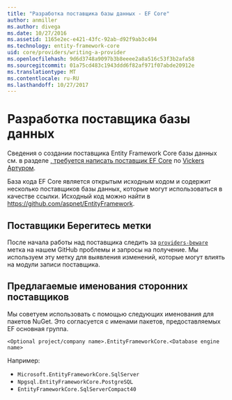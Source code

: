 ```yaml
---
title: "Разработка поставщика базы данных - EF Core"
author: anmiller
ms.author: divega
ms.date: 10/27/2016
ms.assetid: 1165e2ec-e421-43fc-92ab-d92f9ab3c494
ms.technology: entity-framework-core
uid: core/providers/writing-a-provider
ms.openlocfilehash: 9d6d3748a9097b3b8eeee2a8a516c53f3b2afa58
ms.sourcegitcommit: 01a75cd483c1943ddd6f82af971f07abde20912e
ms.translationtype: MT
ms.contentlocale: ru-RU
ms.lasthandoff: 10/27/2017
---
```

# <a name="writing-a-database-provider"></a>Разработка поставщика базы данных

Сведения о создании поставщика Entity Framework Core базы данных см. в разделе [, требуется написать поставщик EF Core](https://blog.oneunicorn.com/2016/11/11/so-you-want-to-write-an-ef-core-provider/) по [Vickers Артуром](https://github.com/ajcvickers).

База кода EF Core является открытым исходным кодом и содержит несколько поставщиков базы данных, которые могут использоваться в качестве ссылки. Исходный код можно найти в https://github.com/aspnet/EntityFramework.

## <a name="the-providers-beware-label"></a>Поставщики Берегитесь метки

После начала работы над поставщика следить за [ `providers-beware` ](https://github.com/aspnet/EntityFramework/labels/providers-beware) метка на нашем GitHub проблемы и запросы на получение. Мы используем эту метку для выявления изменений, которые могут влиять на модули записи поставщика.

## <a name="suggested-naming-of-third-party-providers"></a>Предлагаемые именования сторонних поставщиков

Мы советуем использовать с помощью следующих именования для пакетов NuGet. Это согласуется с именами пакетов, предоставляемых EF основная группа.

`<Optional project/company name>.EntityFrameworkCore.<Database engine name>`

Например:
* `Microsoft.EntityFrameworkCore.SqlServer`
* `Npgsql.EntityFrameworkCore.PostgreSQL`
* `EntityFrameworkCore.SqlServerCompact40`
